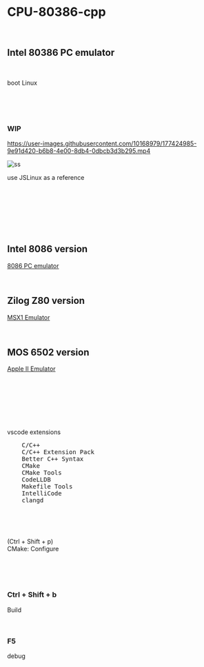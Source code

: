 # CPU-80386-cpp

<br>

## Intel 80386 PC emulator

<br>

boot Linux

<br><br><br>

### WIP

https://user-images.githubusercontent.com/10168979/177424985-9e91d420-b6b8-4e00-8db4-0dbcb3d3b295.mp4

![ss](https://user-images.githubusercontent.com/10168979/177425392-062bc70e-73c5-4fb4-a054-42669a44c054.png)

use JSLinux as a reference

<br><br><br><br><br><br>

## Intel 8086 version

[8086 PC emulator](https://github.com/kxkx5150/CPU-8086-cpp)

<br>

## Zilog Z80 version

[MSX1 Emulator](https://github.com/kxkx5150/CPU-Z80-cpp)

<br>

## MOS 6502 version

[Apple II Emulator](https://github.com/kxkx5150/CPU-6502-cpp)  




<br><br><br><br><br><br>

vscode extensions

<pre>
    C/C++
    C/C++ Extension Pack
    Better C++ Syntax
    CMake
    CMake Tools
    CodeLLDB
    Makefile Tools
    IntelliCode
    clangd
</pre>

<br><br><br>

(Ctrl + Shift + p)  
CMake: Configure

<br><br><br>

### Ctrl + Shift + b

Build

<br>

### F5

debug

<br><br><br>
